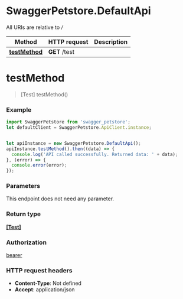 # SwaggerPetstore.DefaultApi

All URIs are relative to */*

Method | HTTP request | Description
------------- | ------------- | -------------
[**testMethod**](DefaultApi.md#testMethod) | **GET** /test | 

<a name="testMethod"></a>
# **testMethod**
> [Test] testMethod()



### Example
```javascript
import SwaggerPetstore from 'swagger_petstore';
let defaultClient = SwaggerPetstore.ApiClient.instance;


let apiInstance = new SwaggerPetstore.DefaultApi();
apiInstance.testMethod().then((data) => {
  console.log('API called successfully. Returned data: ' + data);
}, (error) => {
  console.error(error);
});

```

### Parameters
This endpoint does not need any parameter.

### Return type

[**[Test]**](Test.md)

### Authorization

[bearer](../README.md#bearer)

### HTTP request headers

 - **Content-Type**: Not defined
 - **Accept**: application/json

